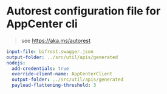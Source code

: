 # Autorest configuration file for AppCenter cli
> see https://aka.ms/autorest

```yaml
input-file: bifrost.swagger.json
output-folder: ../src/util/apis/generated
nodejs:
  add-credentials: true
  override-client-name: AppCenterClient
  output-folder: ../src/util/apis/generated
  payload-flattening-threshold: 3
```

